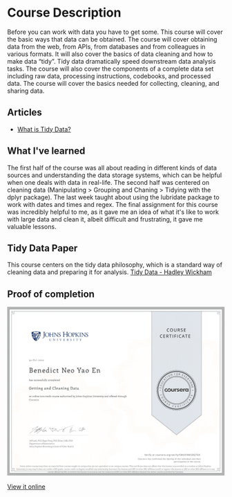 # Course Description
Before you can work with data you have to get some. This course will cover the basic ways that data can be obtained. The course will cover obtaining data from the web, from APIs, from databases and from colleagues in various formats. It will also cover the basics of data cleaning and how to make data “tidy”. Tidy data dramatically speed downstream data analysis tasks. The course will also cover the components of a complete data set including raw data, processing instructions, codebooks, and processed data. The course will cover the basics needed for collecting, cleaning, and sharing data.

## Articles 

* [What is Tidy Data?](https://towardsdatascience.com/what-is-tidy-data-d58bb9ad2458)

## What I've learned
The first half of the course was all about reading in different kinds of data sources and understanding the data storage systems, which can be helpful when one deals with data in real-life. The second half was centered on cleaning data (Manipulating > Grouping and Chaning > Tidying with the dplyr package). The last week taught about using the lubridate package to work with dates and times and regex. The final assignment for this course was incredibly helpful to me, as it gave me an idea of what it's like to work with large data and clean it, albeit difficult and frustrating, it gave me valuable lessons.

## Tidy Data Paper
This course centers on the tidy data philosophy, which is a standard way of cleaning data and preparing it for analysis.
[Tidy Data - Hadley Wickham](https://vita.had.co.nz/papers/tidy-data.pdf)

## Proof of completion

![Certificate for Third course](cert3.png) 

[View it online](https://coursera.org/share/610fdef13b8e03a2884e0e4bad580d46)